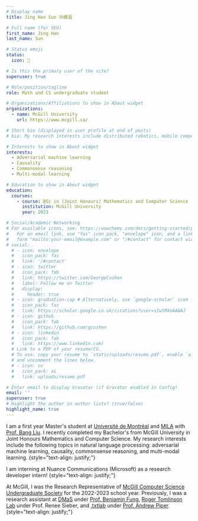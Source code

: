 ```yaml
---
# Display name
title: Jing Han Sun 孙婧涵

# Full name (for SEO)
first_name: Jing Han
last_name: Sun

# Status emoji
status:
  icon: 🧸

# Is this the primary user of the site?
superuser: true

# Role/position/tagline
role: Math and CS undergraduate student

# Organizations/Affiliations to show in About widget
organizations:
  - name: McGill University
    url: https://www.mcgill.ca/

# Short bio (displayed in user profile at end of posts)
# bio: My research interests include distributed robotics, mobile computing and programmable matter.

# Interests to show in About widget
interests:
  - Adversarial machine learning
  - Causality
  - Commonsense reasoning
  - Multi-modal learning

# Education to show in About widget
education:
  courses:
    - course: BSc in (Joint Honours) Mathematics and Computer Science
      institution: McGill University
      year: 2023

# Social/Academic Networking
# For available icons, see: https://wowchemy.com/docs/getting-started/page-builder/#icons
#   For an email link, use "fas" icon pack, "envelope" icon, and a link in the
#   form "mailto:your-email@example.com" or "/#contact" for contact widget.
# social: 
  # - icon: envelope
  #   icon_pack: fas
  #   link: '/#contact'
  # - icon: twitter
  #   icon_pack: fab
  #   link: https://twitter.com/GeorgeCushen
  #   label: Follow me on Twitter
  #   display:
  #     header: true
  # - icon: graduation-cap # Alternatively, use `google-scholar` icon from `ai` icon pack
  #   icon_pack: fas
  #   link: https://scholar.google.co.uk/citations?user=sIwtMXoAAAAJ
  # - icon: github
  #   icon_pack: fab
  #   link: https://github.com/gcushen
  # - icon: linkedin
  #   icon_pack: fab
  #   link: https://www.linkedin.com/
  # Link to a PDF of your resume/CV.
  # To use: copy your resume to `static/uploads/resume.pdf`, enable `ai` icons in `params.yaml`,
  # and uncomment the lines below.
  # - icon: cv
  #   icon_pack: ai
  #   link: uploads/resume.pdf

# Enter email to display Gravatar (if Gravatar enabled in Config)
email: ''
superuser: true
# Highlight the author in author lists? (true/false)
highlight_name: true
---
```


I am a first year Master's student at [Université de Montréal](https://diro.umontreal.ca/english/home/) and [MILA](https://mila.quebec/en/) with [Prof. Bang Liu](http://www-labs.iro.umontreal.ca/~liubang/index.html). I recently completed my Bachelor's from McGill University in Joint Honours Mathematics and Computer Science. My research interests include the following topics in natural language processing: adversarial machine learning, causality, commonsense reasoning, and multi-modal learning.
{style="text-align: justify;"}

I am interning at Nuance Communications (Microsoft) as a research developer intern!
{style="text-align: justify;"}

At McGill, I was the Research Representative of [McGill Computer Science Undergraduate Society](https://mcgill-csus.ca/) for the 2022-2023 school year. Previously, I was a research assistant at [DMaS](https://dmas.lab.mcgill.ca/index.html) under [Prof. Benjamin Fung](https://dmas.lab.mcgill.ca/fung/index.htm), [Roger Tomlinson Lab](https://tomlinson.lab.mcgill.ca/) under Prof. Renee Sieber, and [.txtlab](https://txtlab.org/) under [Prof. Andrew Piper](https://piperlab.mcgill.ca/).
{style="text-align: justify;"}
